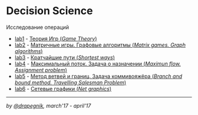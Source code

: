 # Decision Science
Исследование операций

* [lab1](https://github.com/Drapegnik/bsu/tree/master/decision-science/lab1) - [Теория Игр (*Game Theory*)](https://drapegnik.github.io/bsu/decision-science/lab1/lab1.pdf)
* [lab2](https://github.com/Drapegnik/bsu/tree/master/decision-science/lab2) - [Матричные игры. Графовые алгоритмы (*Matrix games. Graph algorithms*)](https://drapegnik.github.io/bsu/decision-science/lab2/lab2.pdf)
* [lab3](https://github.com/Drapegnik/bsu/tree/master/decision-science/lab3) - [Кратчайшие пути (*Shortest ways*)](https://github.com/Drapegnik/bsu/blob/master/decision-science/lab3/report.md)
* [lab4](https://github.com/Drapegnik/bsu/tree/master/decision-science/lab4) - [Максимальный поток. Задача о назначении (*Maximun flow. Assignment problem*)](https://github.com/Drapegnik/bsu/tree/master/decision-science/lab4/report.md)
* [lab5](https://github.com/Drapegnik/bsu/tree/master/decision-science/lab5) - [Метод ветвей и границ. Задача коммивояжёра (*Branch and bound method. Travelling Salesman Problem*)](https://github.com/Drapegnik/bsu/tree/master/decision-science/lab5/report.md)
* [lab6](https://github.com/Drapegnik/bsu/tree/master/decision-science/lab6) - [Сетевые графики (*Net graphics*)](https://github.com/Drapegnik/bsu/tree/master/decision-science/lab6/report.md)

***

*by [@drapegnik](https://github.com/Drapegnik), march'17 - april'17*